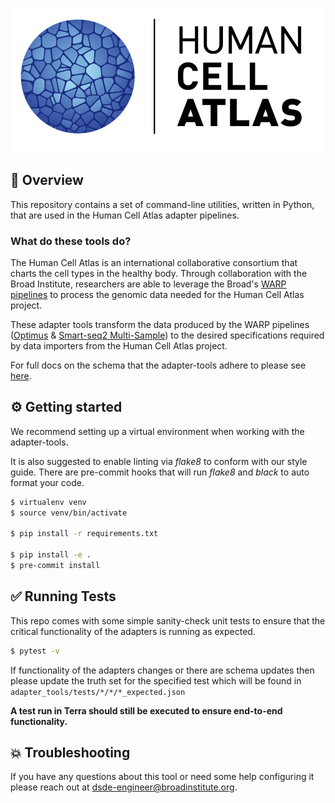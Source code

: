 <p align="center">
        <img src="assets/hca-logo.png">
</p>

## :dna: Overview

This repository contains a set of command-line utilities, written in Python, that are used in the Human Cell Atlas adapter pipelines. 

### What do these tools do?

The Human Cell Atlas is an international collaborative consortium that charts the cell types in the healthy body. Through collaboration with the Broad Institute, researchers are able to leverage
the Broad's [WARP pipelines](https://broadinstitute.github.io/warp/) to process the genomic data needed for the Human Cell Atlas project.

These adapter tools transform the data produced by the WARP pipelines ([Optimus](https://broadinstitute.github.io/warp/docs/Pipelines/Optimus_Pipeline/README) & [Smart-seq2 Multi-Sample](https://broadinstitute.github.io/warp/docs/Pipelines/Smart-seq2_Multi_Sample_Pipeline/README)) to the desired specifications required by data importers from the Human Cell Atlas project.

For full docs on the schema that the adapter-tools adhere to please see [here](https://github.com/HumanCellAtlas/dcp2/blob/main/docs/dcp2_system_design.rst).

## :gear: Getting started

We recommend setting up a virtual environment when working with the adapter-tools. 

It is also suggested to enable linting via _flake8_ to conform with our style guide. There are pre-commit hooks that will run _flake8_ and _black_ to auto format your code.

```bash
$ virtualenv venv
$ source venv/bin/activate

$ pip install -r requirements.txt

$ pip install -e .
$ pre-commit install 
```

## :white_check_mark: Running Tests

This repo comes with some simple sanity-check unit tests to ensure that the critical functionality of the adapters is running as expected.

```bash
$ pytest -v
```

If functionality of the adapters changes or there are schema updates then please update the truth set for the specified test which will be found in `adapter_tools/tests/*/*/*_expected.json`

**A test run in Terra should still be executed to ensure end-to-end functionality.**

## :boom: Troubleshooting
If you have any questions about this tool or need some help configuring it please reach out at [dsde-engineer@broadinstitute.org](dsde-engineer@broadinstitute.org).
